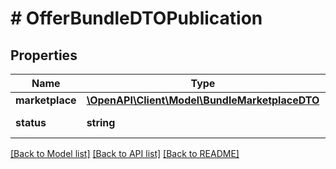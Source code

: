 # # OfferBundleDTOPublication

## Properties

Name | Type | Description | Notes
------------ | ------------- | ------------- | -------------
**marketplace** | [**\OpenAPI\Client\Model\BundleMarketplaceDTO**](BundleMarketplaceDTO.md) |  |
**status** | **string** | Bundle&#39;s status. |

[[Back to Model list]](../../README.md#models) [[Back to API list]](../../README.md#endpoints) [[Back to README]](../../README.md)
